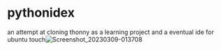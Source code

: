# pythonidex
an attempt at cloning thonny as a learning project and a eventual ide for ubuntu touch![Screenshot_20230309-013708](https://user-images.githubusercontent.com/9290744/226795334-1032b416-d465-48e5-bbfa-a3d647c14dfa.png)

